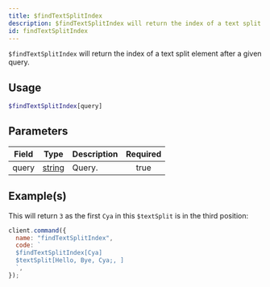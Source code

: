 ```yaml
---
title: $findTextSplitIndex
description: $findTextSplitIndex will return the index of a text split element after a given query.
id: findTextSplitIndex
---
```


`$findTextSplitIndex` will return the index of a text split element after a given query.

## Usage

```php
$findTextSplitIndex[query]
```

## Parameters

| Field | Type                                                                                              | Description | Required |
| ----- | ------------------------------------------------------------------------------------------------- | ----------- | :------: |
| query | [string](https://developer.mozilla.org/en-US/docs/Web/JavaScript/Reference/Global_Objects/String) | Query.      |   true   |

## Example(s)

This will return `3` as the first `Cya` in this `$textSplit` is in the third position:

```javascript
client.command({
  name: "findTextSplitIndex",
  code: `
  $findTextSplitIndex[Cya]
  $textSplit[Hello, Bye, Cya;, ]
  `,
});
```
